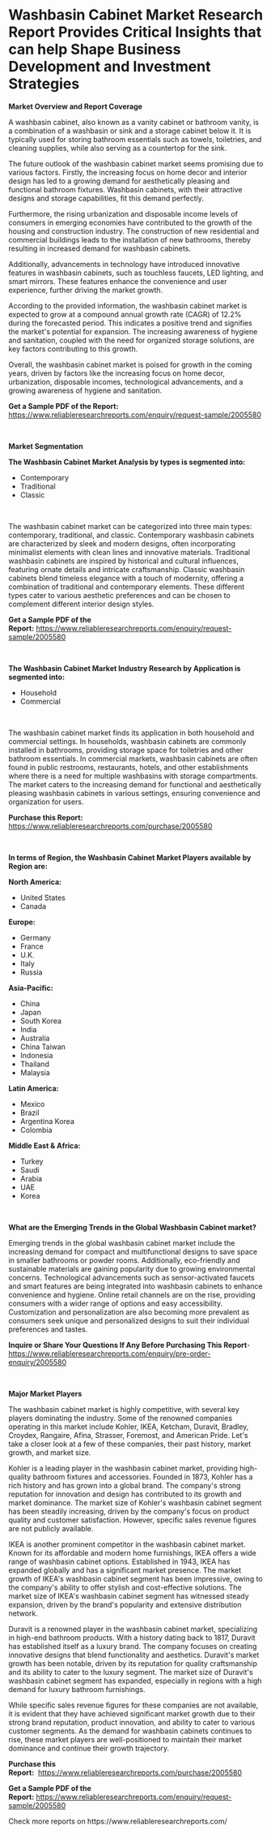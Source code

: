 <p><h1>Washbasin Cabinet Market Research Report Provides Critical Insights that can help Shape Business Development and Investment Strategies</h1></p><p><strong>Market Overview and Report Coverage</strong></p>
<p><p>A washbasin cabinet, also known as a vanity cabinet or bathroom vanity, is a combination of a washbasin or sink and a storage cabinet below it. It is typically used for storing bathroom essentials such as towels, toiletries, and cleaning supplies, while also serving as a countertop for the sink.</p><p>The future outlook of the washbasin cabinet market seems promising due to various factors. Firstly, the increasing focus on home decor and interior design has led to a growing demand for aesthetically pleasing and functional bathroom fixtures. Washbasin cabinets, with their attractive designs and storage capabilities, fit this demand perfectly.</p><p>Furthermore, the rising urbanization and disposable income levels of consumers in emerging economies have contributed to the growth of the housing and construction industry. The construction of new residential and commercial buildings leads to the installation of new bathrooms, thereby resulting in increased demand for washbasin cabinets.</p><p>Additionally, advancements in technology have introduced innovative features in washbasin cabinets, such as touchless faucets, LED lighting, and smart mirrors. These features enhance the convenience and user experience, further driving the market growth.</p><p>According to the provided information, the washbasin cabinet market is expected to grow at a compound annual growth rate (CAGR) of 12.2% during the forecasted period. This indicates a positive trend and signifies the market's potential for expansion. The increasing awareness of hygiene and sanitation, coupled with the need for organized storage solutions, are key factors contributing to this growth.</p><p>Overall, the washbasin cabinet market is poised for growth in the coming years, driven by factors like the increasing focus on home decor, urbanization, disposable incomes, technological advancements, and a growing awareness of hygiene and sanitation.</p></p>
<p><strong>Get a Sample PDF of the Report:</strong> <a href="https://www.reliableresearchreports.com/enquiry/request-sample/2005580">https://www.reliableresearchreports.com/enquiry/request-sample/2005580</a></p>
<p>&nbsp;</p>
<p><strong>Market Segmentation</strong></p>
<p><strong>The Washbasin Cabinet Market Analysis by types is segmented into:</strong></p>
<p><ul><li>Contemporary</li><li>Traditional</li><li>Classic</li></ul></p>
<p>&nbsp;</p>
<p><p>The washbasin cabinet market can be categorized into three main types: contemporary, traditional, and classic. Contemporary washbasin cabinets are characterized by sleek and modern designs, often incorporating minimalist elements with clean lines and innovative materials. Traditional washbasin cabinets are inspired by historical and cultural influences, featuring ornate details and intricate craftsmanship. Classic washbasin cabinets blend timeless elegance with a touch of modernity, offering a combination of traditional and contemporary elements. These different types cater to various aesthetic preferences and can be chosen to complement different interior design styles.</p></p>
<p><strong>Get a Sample PDF of the Report:</strong>&nbsp;<a href="https://www.reliableresearchreports.com/enquiry/request-sample/2005580">https://www.reliableresearchreports.com/enquiry/request-sample/2005580</a></p>
<p>&nbsp;</p>
<p><strong>The Washbasin Cabinet Market Industry Research by Application is segmented into:</strong></p>
<p><ul><li>Household</li><li>Commercial</li></ul></p>
<p>&nbsp;</p>
<p><p>The washbasin cabinet market finds its application in both household and commercial settings. In households, washbasin cabinets are commonly installed in bathrooms, providing storage space for toiletries and other bathroom essentials. In commercial markets, washbasin cabinets are often found in public restrooms, restaurants, hotels, and other establishments where there is a need for multiple washbasins with storage compartments. The market caters to the increasing demand for functional and aesthetically pleasing washbasin cabinets in various settings, ensuring convenience and organization for users.</p></p>
<p><strong>Purchase this Report:</strong>&nbsp; <a href="https://www.reliableresearchreports.com/purchase/2005580">https://www.reliableresearchreports.com/purchase/2005580</a></p>
<p>&nbsp;</p>
<p><strong>In terms of Region, the Washbasin Cabinet Market Players available by Region are:</strong></p>
<p>
    <p> <strong> North America: </strong>
        <ul>
            <li>United States</li>
            <li>Canada</li>
        </ul>
        </p> 
    <p> <strong> Europe: </strong>
        <ul>
            <li>Germany</li>
            <li>France</li>
            <li>U.K.</li>
            <li>Italy</li>
            <li>Russia</li>
        </ul>
        </p> 
    <p> <strong> Asia-Pacific: </strong>
        <ul>
            <li>China</li>
            <li>Japan</li>
            <li>South Korea</li>
            <li>India</li>
            <li>Australia</li>
            <li>China Taiwan</li>
            <li>Indonesia</li>
            <li>Thailand</li>
            <li>Malaysia</li>
        </ul>
        </p> 
    <p> <strong> Latin America: </strong>
        <ul>
            <li>Mexico</li>
            <li>Brazil</li>
            <li>Argentina Korea</li>
            <li>Colombia</li>
        </ul>
        </p> 
    <p> <strong> Middle East & Africa: </strong>
        <ul>
            <li>Turkey</li>
            <li>Saudi</li>
            <li>Arabia</li>
            <li>UAE</li>
            <li>Korea</li>
        </ul>
    </p>
    </p>
<p>&nbsp;</p>
<p><strong>What are the Emerging Trends in the Global Washbasin Cabinet market?</strong></p>
<p><p>Emerging trends in the global washbasin cabinet market include the increasing demand for compact and multifunctional designs to save space in smaller bathrooms or powder rooms. Additionally, eco-friendly and sustainable materials are gaining popularity due to growing environmental concerns. Technological advancements such as sensor-activated faucets and smart features are being integrated into washbasin cabinets to enhance convenience and hygiene. Online retail channels are on the rise, providing consumers with a wider range of options and easy accessibility. Customization and personalization are also becoming more prevalent as consumers seek unique and personalized designs to suit their individual preferences and tastes.</p></p>
<p><strong>Inquire or Share Your Questions If Any Before Purchasing This Report</strong>- <a href="https://www.reliableresearchreports.com/enquiry/pre-order-enquiry/2005580">https://www.reliableresearchreports.com/enquiry/pre-order-enquiry/2005580</a></p>
<p>&nbsp;</p>
<p><strong>Major Market Players</strong></p>
<p><p>The washbasin cabinet market is highly competitive, with several key players dominating the industry. Some of the renowned companies operating in this market include Kohler, IKEA, Ketcham, Duravit, Bradley, Croydex, Rangaire, Afina, Strasser, Foremost, and American Pride. Let's take a closer look at a few of these companies, their past history, market growth, and market size.</p><p>Kohler is a leading player in the washbasin cabinet market, providing high-quality bathroom fixtures and accessories. Founded in 1873, Kohler has a rich history and has grown into a global brand. The company's strong reputation for innovation and design has contributed to its growth and market dominance. The market size of Kohler's washbasin cabinet segment has been steadily increasing, driven by the company's focus on product quality and customer satisfaction. However, specific sales revenue figures are not publicly available.</p><p>IKEA is another prominent competitor in the washbasin cabinet market. Known for its affordable and modern home furnishings, IKEA offers a wide range of washbasin cabinet options. Established in 1943, IKEA has expanded globally and has a significant market presence. The market growth of IKEA's washbasin cabinet segment has been impressive, owing to the company's ability to offer stylish and cost-effective solutions. The market size of IKEA's washbasin cabinet segment has witnessed steady expansion, driven by the brand's popularity and extensive distribution network.</p><p>Duravit is a renowned player in the washbasin cabinet market, specializing in high-end bathroom products. With a history dating back to 1817, Duravit has established itself as a luxury brand. The company focuses on creating innovative designs that blend functionality and aesthetics. Duravit's market growth has been notable, driven by its reputation for quality craftsmanship and its ability to cater to the luxury segment. The market size of Duravit's washbasin cabinet segment has expanded, especially in regions with a high demand for luxury bathroom furnishings.</p><p>While specific sales revenue figures for these companies are not available, it is evident that they have achieved significant market growth due to their strong brand reputation, product innovation, and ability to cater to various customer segments. As the demand for washbasin cabinets continues to rise, these market players are well-positioned to maintain their market dominance and continue their growth trajectory.</p></p>
<p><strong>Purchase this Report:</strong>&nbsp;&nbsp;<a href="https://www.reliableresearchreports.com/purchase/2005580">https://www.reliableresearchreports.com/purchase/2005580</a></p>
<p></p>
<p><strong>Get a Sample PDF of the Report:</strong>&nbsp;<a href="https://www.reliableresearchreports.com/enquiry/request-sample/2005580">https://www.reliableresearchreports.com/enquiry/request-sample/2005580</a></p>
<p>Check more reports on https://www.reliableresearchreports.com/</p>